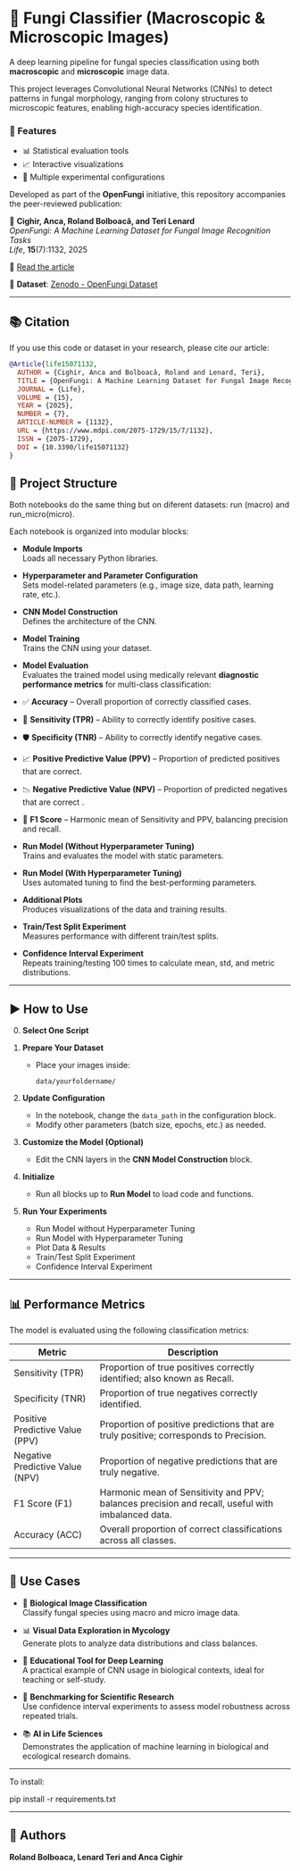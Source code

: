 # 🧠 Fungi Classifier (Macroscopic & Microscopic Images)

A deep learning pipeline for fungal species classification using both **macroscopic** and **microscopic** image data.

This project leverages Convolutional Neural Networks (CNNs) to detect patterns in fungal morphology, ranging from colony structures to microscopic features, enabling high-accuracy species identification.

### 🚀 Features
- 📊 Statistical evaluation tools  
- 📈 Interactive visualizations  
- 🔬 Multiple experimental configurations  

Developed as part of the **OpenFungi** initiative, this repository accompanies the peer-reviewed publication:

📄 **Cighir, Anca, Roland Bolboacă, and Teri Lenard**  
*OpenFungi: A Machine Learning Dataset for Fungal Image Recognition Tasks*  
_Life_, **15**(7):1132, 2025  

🔗 [Read the article](https://www.mdpi.com/2075-1729/15/7/1132)

📁 **Dataset**: [Zenodo - OpenFungi Dataset](https://zenodo.org/records/15692070)

---

## 📚 Citation

If you use this code or dataset in your research, please cite our article:

```bibtex
@Article{life15071132,
  AUTHOR = {Cighir, Anca and Bolboacă, Roland and Lenard, Teri},
  TITLE = {OpenFungi: A Machine Learning Dataset for Fungal Image Recognition Tasks},
  JOURNAL = {Life},
  VOLUME = {15},
  YEAR = {2025},
  NUMBER = {7},
  ARTICLE-NUMBER = {1132},
  URL = {https://www.mdpi.com/2075-1729/15/7/1132},
  ISSN = {2075-1729},
  DOI = {10.3390/life15071132}
}
```

## 📁 Project Structure
Both notebooks do the same thing but on diferent datasets: run (macro) and run_micro(micro).

Each notebook is organized into modular blocks:

- **Module Imports**  
  Loads all necessary Python libraries.

- **Hyperparameter and Parameter Configuration**  
  Sets model-related parameters (e.g., image size, data path, learning rate, etc.).

- **CNN Model Construction**  
  Defines the architecture of the CNN.

- **Model Training**  
  Trains the CNN using your dataset.

- **Model Evaluation**  
  Evaluates the trained model using medically relevant **diagnostic performance metrics** for multi-class classification:

- ✅ **Accuracy** – Overall proportion of correctly classified cases.
- 💉 **Sensitivity (TPR)** – Ability to correctly identify positive cases.
- 🛡️ **Specificity (TNR)** – Ability to correctly identify negative cases.
- 📈 **Positive Predictive Value (PPV)** – Proportion of predicted positives that are correct.
- 📉 **Negative Predictive Value (NPV)** – Proportion of predicted negatives that are correct .
- 🔄 **F1 Score** – Harmonic mean of Sensitivity and PPV, balancing precision and recall.

- **Run Model (Without Hyperparameter Tuning)**  
  Trains and evaluates the model with static parameters.

- **Run Model (With Hyperparameter Tuning)**  
  Uses automated tuning to find the best-performing parameters.

- **Additional Plots**  
  Produces visualizations of the data and training results.

- **Train/Test Split Experiment**  
  Measures performance with different train/test splits.

- **Confidence Interval Experiment**  
  Repeats training/testing 100 times to calculate mean, std, and metric distributions.

---

## ▶️ How to Use

0. **Select One Script**

1. **Prepare Your Dataset**
   - Place your images inside:  
     ```
     data/yourfoldername/
     ```

2. **Update Configuration**
   - In the notebook, change the `data_path` in the configuration block.
   - Modify other parameters (batch size, epochs, etc.) as needed.

3. **Customize the Model (Optional)**
   - Edit the CNN layers in the **CNN Model Construction** block.

4. **Initialize**
   - Run all blocks up to **Run Model** to load code and functions.

5. **Run Your Experiments**
   - Run Model without Hyperparameter Tuning  
   - Run Model with Hyperparameter Tuning  
   - Plot Data & Results  
   - Train/Test Split Experiment  
   - Confidence Interval Experiment

---

## 📊 Performance Metrics

The model is evaluated using the following classification metrics:

| Metric                | Description                                                                                      |
|-----------------------|--------------------------------------------------------------------------------------------------|
| Sensitivity (TPR)     | Proportion of true positives correctly identified; also known as Recall.                        |
| Specificity (TNR)     | Proportion of true negatives correctly identified.                                              |
| Positive Predictive Value (PPV) | Proportion of positive predictions that are truly positive; corresponds to Precision.    |
| Negative Predictive Value (NPV) | Proportion of negative predictions that are truly negative.                                |
| F1 Score (F1)         | Harmonic mean of Sensitivity and PPV; balances precision and recall, useful with imbalanced data.|
| Accuracy (ACC)        | Overall proportion of correct classifications across all classes.                               |

---

## 📌 Use Cases

- 🔬 **Biological Image Classification**  
  Classify fungal species using macro and micro image data.

- 📊 **Visual Data Exploration in Mycology**  
  Generate plots to analyze data distributions and class balances.

- 🧠 **Educational Tool for Deep Learning**  
  A practical example of CNN usage in biological contexts, ideal for teaching or self-study.

- 🧪 **Benchmarking for Scientific Research**  
  Use confidence interval experiments to assess model robustness across repeated trials.

- 📚 **AI in Life Sciences**  
  Demonstrates the application of machine learning in biological and ecological research domains.

---
To install:

pip install -r requirements.txt

---
## 👤 Authors

**Roland Bolboaca, Lenard Teri and Anca Cighir**  
